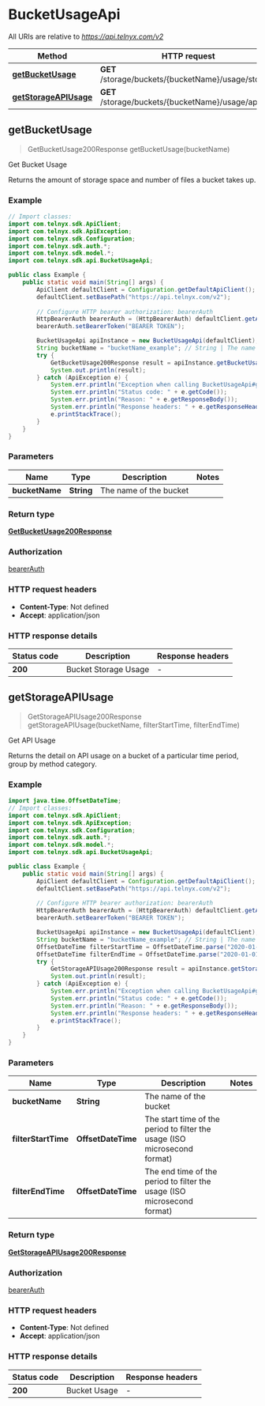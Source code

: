 # BucketUsageApi

All URIs are relative to *https://api.telnyx.com/v2*

Method | HTTP request | Description
------------- | ------------- | -------------
[**getBucketUsage**](BucketUsageApi.md#getBucketUsage) | **GET** /storage/buckets/{bucketName}/usage/storage | Get Bucket Usage
[**getStorageAPIUsage**](BucketUsageApi.md#getStorageAPIUsage) | **GET** /storage/buckets/{bucketName}/usage/api | Get API Usage



## getBucketUsage

> GetBucketUsage200Response getBucketUsage(bucketName)

Get Bucket Usage

Returns the amount of storage space and number of files a bucket takes up.

### Example

```java
// Import classes:
import com.telnyx.sdk.ApiClient;
import com.telnyx.sdk.ApiException;
import com.telnyx.sdk.Configuration;
import com.telnyx.sdk.auth.*;
import com.telnyx.sdk.model.*;
import com.telnyx.sdk.api.BucketUsageApi;

public class Example {
    public static void main(String[] args) {
        ApiClient defaultClient = Configuration.getDefaultApiClient();
        defaultClient.setBasePath("https://api.telnyx.com/v2");
        
        // Configure HTTP bearer authorization: bearerAuth
        HttpBearerAuth bearerAuth = (HttpBearerAuth) defaultClient.getAuthentication("bearerAuth");
        bearerAuth.setBearerToken("BEARER TOKEN");

        BucketUsageApi apiInstance = new BucketUsageApi(defaultClient);
        String bucketName = "bucketName_example"; // String | The name of the bucket
        try {
            GetBucketUsage200Response result = apiInstance.getBucketUsage(bucketName);
            System.out.println(result);
        } catch (ApiException e) {
            System.err.println("Exception when calling BucketUsageApi#getBucketUsage");
            System.err.println("Status code: " + e.getCode());
            System.err.println("Reason: " + e.getResponseBody());
            System.err.println("Response headers: " + e.getResponseHeaders());
            e.printStackTrace();
        }
    }
}
```

### Parameters


Name | Type | Description  | Notes
------------- | ------------- | ------------- | -------------
 **bucketName** | **String**| The name of the bucket |

### Return type

[**GetBucketUsage200Response**](GetBucketUsage200Response.md)

### Authorization

[bearerAuth](../README.md#bearerAuth)

### HTTP request headers

- **Content-Type**: Not defined
- **Accept**: application/json

### HTTP response details
| Status code | Description | Response headers |
|-------------|-------------|------------------|
| **200** | Bucket Storage Usage |  -  |


## getStorageAPIUsage

> GetStorageAPIUsage200Response getStorageAPIUsage(bucketName, filterStartTime, filterEndTime)

Get API Usage

Returns the detail on API usage on a bucket of a particular time period, group by method category.

### Example

```java
import java.time.OffsetDateTime;
// Import classes:
import com.telnyx.sdk.ApiClient;
import com.telnyx.sdk.ApiException;
import com.telnyx.sdk.Configuration;
import com.telnyx.sdk.auth.*;
import com.telnyx.sdk.model.*;
import com.telnyx.sdk.api.BucketUsageApi;

public class Example {
    public static void main(String[] args) {
        ApiClient defaultClient = Configuration.getDefaultApiClient();
        defaultClient.setBasePath("https://api.telnyx.com/v2");
        
        // Configure HTTP bearer authorization: bearerAuth
        HttpBearerAuth bearerAuth = (HttpBearerAuth) defaultClient.getAuthentication("bearerAuth");
        bearerAuth.setBearerToken("BEARER TOKEN");

        BucketUsageApi apiInstance = new BucketUsageApi(defaultClient);
        String bucketName = "bucketName_example"; // String | The name of the bucket
        OffsetDateTime filterStartTime = OffsetDateTime.parse("2020-01-01T00:00:00.000Z"); // OffsetDateTime | The start time of the period to filter the usage (ISO microsecond format)
        OffsetDateTime filterEndTime = OffsetDateTime.parse("2020-01-01T00:00:00.000Z"); // OffsetDateTime | The end time of the period to filter the usage (ISO microsecond format)
        try {
            GetStorageAPIUsage200Response result = apiInstance.getStorageAPIUsage(bucketName, filterStartTime, filterEndTime);
            System.out.println(result);
        } catch (ApiException e) {
            System.err.println("Exception when calling BucketUsageApi#getStorageAPIUsage");
            System.err.println("Status code: " + e.getCode());
            System.err.println("Reason: " + e.getResponseBody());
            System.err.println("Response headers: " + e.getResponseHeaders());
            e.printStackTrace();
        }
    }
}
```

### Parameters


Name | Type | Description  | Notes
------------- | ------------- | ------------- | -------------
 **bucketName** | **String**| The name of the bucket |
 **filterStartTime** | **OffsetDateTime**| The start time of the period to filter the usage (ISO microsecond format) |
 **filterEndTime** | **OffsetDateTime**| The end time of the period to filter the usage (ISO microsecond format) |

### Return type

[**GetStorageAPIUsage200Response**](GetStorageAPIUsage200Response.md)

### Authorization

[bearerAuth](../README.md#bearerAuth)

### HTTP request headers

- **Content-Type**: Not defined
- **Accept**: application/json

### HTTP response details
| Status code | Description | Response headers |
|-------------|-------------|------------------|
| **200** | Bucket Usage |  -  |

